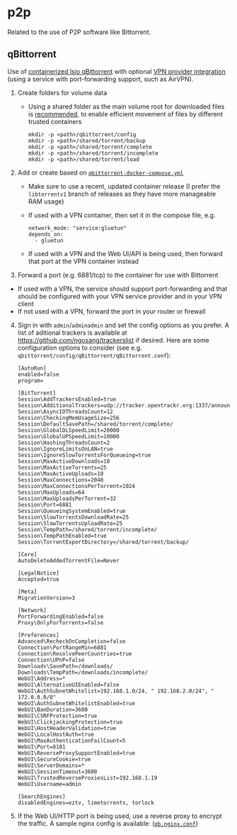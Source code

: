 # p2p

Related to the use of P2P software like Bittorrent.

## qBittorrent

Use of [containerized lsio qBittorrent](https://hub.docker.com/r/linuxserver/sabnzbd) with optional [VPN provider integration](../vpn) (using a service with port-forwarding support, such as AirVPN).

1. Create folders for volume data

    * Using a shared folder as the main volume root for downloaded files is [recommended](https://wiki.servarr.com/docker-guide#consistent-and-well-planned-paths), to enable efficient movement of files by different trusted containers

          mkdir -p <path>/qbittorrent/config
          mkdir -p <path>/shared/torrent/backup
          mkdir -p <path>/shared/torrent/complete
          mkdir -p <path>/shared/torrent/incomplete
          mkdir -p <path>/shared/torrent/load

2. Add or create based on [`qbittorrent-docker-compose.yml`](qbittorrent-docker-compose.yml)

    * Make sure to use a recent, updated container release (I prefer the `libtorrentv1` branch of releases as they have more manageable RAM usage)
    * If used with a VPN container, then set it in the compose file, e.g.

          network_mode: "service:gluetun"
          depends_on:
            - gluetun

    * If used with a VPN and the Web UI/API is being used, then forward that port at the VPN container instead

3. Forward a port (e.g. 6881/tcp) to the container for use with Bittorrent

  * If used with a VPN, the service should support port-forwarding and that should be configured with your VPN service provider and in your VPN client
  * If not used with a VPN, forward the port in your router or firewall

4. Sign in with `admin`/`adminadmin` and set the config options as you prefer. A list of aditional trackers is available at https://github.com/ngosang/trackerslist if desired.
   Here are some configuration options to consider (see e.g. `qbittorrent/config/qBittorrent/qBittorrent.conf`):

       [AutoRun]
       enabled=false
       program=

       [BitTorrent]
       Session\AddTrackersEnabled=true
       Session\AdditionalTrackers=udp://tracker.opentrackr.org:1337/announce\n\nhttp://tracker.opentrackr.org:1337/announce
       Session\AsyncIOThreadsCount=12
       Session\CheckingMemUsageSize=256
       Session\DefaultSavePath=/shared/torrent/complete/
       Session\GlobalDLSpeedLimit=20000
       Session\GlobalUPSpeedLimit=10000
       Session\HashingThreadsCount=2
       Session\IgnoreLimitsOnLAN=true
       Session\IgnoreSlowTorrentsForQueueing=true
       Session\MaxActiveDownloads=10
       Session\MaxActiveTorrents=25
       Session\MaxActiveUploads=10
       Session\MaxConnections=2048
       Session\MaxConnectionsPerTorrent=1024
       Session\MaxUploads=64
       Session\MaxUploadsPerTorrent=32
       Session\Port=6881
       Session\QueueingSystemEnabled=true
       Session\SlowTorrentsDownloadRate=25
       Session\SlowTorrentsUploadRate=25
       Session\TempPath=/shared/torrent/incomplete/
       Session\TempPathEnabled=true
       Session\TorrentExportDirectory=/shared/torrent/backup/
       
       [Core]
       AutoDeleteAddedTorrentFile=Never
       
       [LegalNotice]
       Accepted=true

       [Meta]
       MigrationVersion=3

       [Network]
       PortForwardingEnabled=false
       Proxy\OnlyForTorrents=false

       [Preferences]
       Advanced\RecheckOnCompletion=false
       Connection\PortRangeMin=6881
       Connection\ResolvePeerCountries=true
       Connection\UPnP=false
       Downloads\SavePath=/downloads/
       Downloads\TempPath=/downloads/incomplete/
       WebUI\Address=*
       WebUI\AlternativeUIEnabled=false
       WebUI\AuthSubnetWhitelist=192.168.1.0/24, " 192.168.2.0/24", " 172.0.0.0/8"
       WebUI\AuthSubnetWhitelistEnabled=true
       WebUI\BanDuration=3600
       WebUI\CSRFProtection=true
       WebUI\ClickjackingProtection=true
       WebUI\HostHeaderValidation=true
       WebUI\LocalHostAuth=true
       WebUI\MaxAuthenticationFailCount=5
       WebUI\Port=8181
       WebUI\ReverseProxySupportEnabled=true
       WebUI\SecureCookie=true
       WebUI\ServerDomains=*
       WebUI\SessionTimeout=3600
       WebUI\TrustedReverseProxiesList=192.168.1.19
       WebUI\Username=admin

       [SearchEngines]
       disabledEngines=eztv, limetorrents, torlock

6. If the Web UI/HTTP port is being used, use a reverse proxy to encrypt the traffic. A sample nginx config is available: ([`qb.nginx.conf`](qb.nginx.conf))
